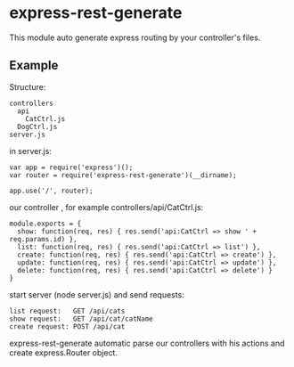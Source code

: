 express-rest-generate
=====================

This module auto generate express routing by your controller's files.


Example
-------
Structure:
```
controllers
  api
    CatCtrl.js
  DogCtrl.js
server.js
```

in server.js:
```
var app = require('express')();
var router = require('express-rest-generate')(__dirname);

app.use('/', router);
```

our controller , for example controllers/api/CatCtrl.js:
```
module.exports = {
  show: function(req, res) { res.send('api:CatCtrl => show ' + req.params.id) },
  list: function(req, res) { res.send('api:CatCtrl => list') },
  create: function(req, res) { res.send('api:CatCtrl => create') },
  update: function(req, res) { res.send('api:CatCtrl => update') },
  delete: function(req, res) { res.send('api:CatCtrl => delete') }
}
```

start server (node server.js) and send requests:
```
list request:   GET /api/cats
show request:   GET /api/cat/catName
create request: POST /api/cat
```

express-rest-generate automatic parse our controllers with his actions and create express.Router object.
